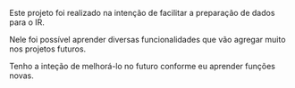 Este projeto foi realizado na intenção de facilitar a preparação de dados para o IR.

Nele foi possível aprender diversas funcionalidades que vão agregar muito nos projetos futuros.

Tenho a inteção de melhorá-lo no futuro conforme eu aprender funções novas.
